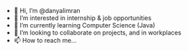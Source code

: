 - 👋 Hi, I’m @danyalimran
- 👀 I’m interested in internship & job opportunities
- 🌱 I’m currently learning Computer Science (Java)
- 💞️ I’m looking to collaborate on projects, and in workplaces
- 📫 How to reach me...

<!---
danyalimran/danyalimran is a ✨ special ✨ repository because its `README.md` (this file) appears on your GitHub profile.
You can click the Preview link to take a look at your changes.
--->
